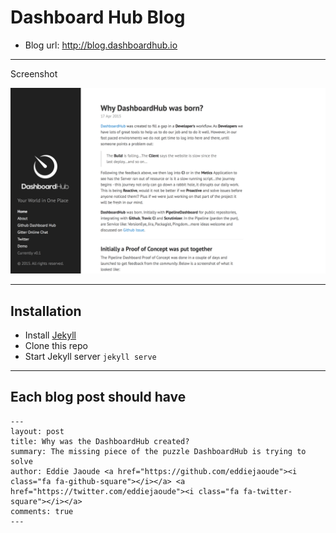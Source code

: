 # Dashboard Hub Blog

* Blog url: http://blog.dashboardhub.io

---

Screenshot

![Dashboard Hub Blog screenshot](/assets/readme/blog.png)


---

## Installation

* Install [Jekyll](http://jekyllrb.com)
* Clone this repo
* Start Jekyll server `jekyll serve`

---

## Each blog post should have

```
---
layout: post
title: Why was the DashboardHub created?
summary: The missing piece of the puzzle DashboardHub is trying to solve
author: Eddie Jaoude <a href="https://github.com/eddiejaoude"><i class="fa fa-github-square"></i></a> <a href="https://twitter.com/eddiejaoude"><i class="fa fa-twitter-square"></i></a>
comments: true
---
```
